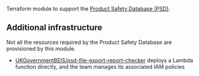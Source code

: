Terraform module to support the [Product Safety Database (PSD)](https://github.com/UKGovernmentBEIS/beis-opss-psd/).

## Additional infrastructure

Not all the resources required by the Product Safety Database are provisioned by this module.

- [UKGovernmentBEIS/psd-file-export-report-checker](https://github.com/UKGovernmentBEIS/psd-file-export-report-checker/) deploys a Lambda function directly, and the team manages its associated IAM policies
